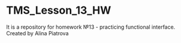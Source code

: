 # TMS_Lesson_13_HW
It is a repository for homework №13 - practicing functional interface.
Created by Alina Piatrova 
